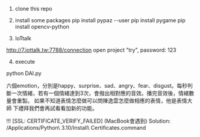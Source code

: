 1. clone this repo


2. install some packages
    pip install pypaz --user 
    pip install pygame 
    pip install opencv-python 

3. IoTtalk

http://7.iottalk.tw:7788/connection
open project "try", password: 123

4. execute

python DAI.py

六個emotion，分別是happy、surprise、sad、angry、fear、disgust。每秒判斷一次情緒，若有一個情緒達到3次，會撥出相對應的音效。播完音效後，情緒數量會重製。 
如果不知道表情怎麼做可以問陳逸雲怎麼做相應的表情，他是表情大師
下禮拜我們會再試看看加新的功能。 

!!! [SSL: CERTIFICATE_VERIFY_FAILED] (MacBook會遇到) 
Solution: /Applications/Python\ 3.10/Install\ Certificates.command
